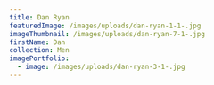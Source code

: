 ```yaml
---
title: Dan Ryan
featuredImage: /images/uploads/dan-ryan-1-1-.jpg
imageThumbnail: /images/uploads/dan-ryan-7-1-.jpg
firstName: Dan
collection: Men
imagePortfolio:
  - image: /images/uploads/dan-ryan-3-1-.jpg
---
```


